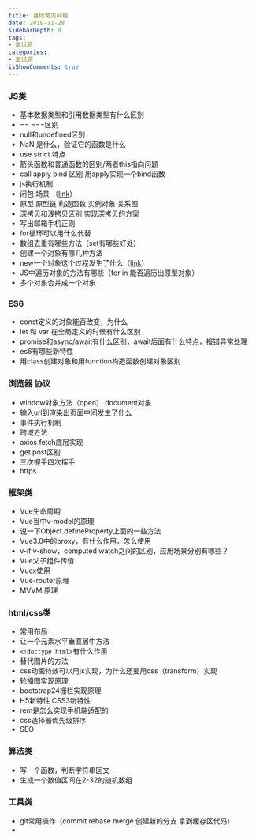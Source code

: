 ```yaml
---
title: 基础常见问题
date: 2019-11-28
sidebarDepth: 0
tags:
- 面试题
categories:
- 面试题
isShowComments: true
---
```


### JS类
+ 基本数据类型和引用数据类型有什么区别
+ == ===区别
+ null和undefined区别
+ NaN 是什么，验证它的函数是什么
+ use strict 特点
+ 箭头函数和普通函数的区别/两者this指向问题
+ call apply bind 区别 用apply实现一个bind函数
+ js执行机制
+ 闭包 场景 （[link](/system/javascript/closure.html)）
+ 原型 原型链 构造函数 实例对象 关系图
+ 深拷贝和浅拷贝区别 实现深拷贝的方案
+ 写出邮箱手机正则
+ for循环可以用什么代替
+ 数组去重有哪些方法（set有哪些好处）
+ 创建一个对象有哪几种方法
+ new一个对象这个过程发生了什么（[link](/system/javascript/object.html#new一个对象这个过程中发生了什么)）
+ JS中遍历对象的方法有哪些（for in 能否遍历出原型对象）
+ 多个对象合并成一个对象

### ES6
+ const定义的对象能否改变，为什么
+ let 和 var 在全局定义的时候有什么区别
+ promise和async/await有什么区别，await后面有什么特点，报错异常处理
+ es6有哪些新特性
+ 用class创建对象和用function构造函数创建对象区别

### 浏览器 协议
+ window对象方法（open） document对象
+ 输入url到渲染出页面中间发生了什么
+ 事件执行机制
+ 跨域方法
+ axios fetch底层实现
+ get post区别
+ 三次握手四次挥手
+ https

### 框架类
+ Vue生命周期
+ Vue当中v-model的原理
+ 说一下Object.defineProperty上面的一些方法
+ Vue3.0中的proxy，有什么作用，怎么使用
+ v-if v-show，computed watch之间的区别，应用场景分别有哪些？
+ Vue父子组件传值
+ Vuex使用
+ Vue-router原理
+ MVVM 原理


### html/css类
+ 常用布局
+ 让一个元素水平垂直居中方法
+ `<!doctype html>`有什么作用
+ 替代图片的方法
+ css动画特效可以用js实现，为什么还要用css（transform）实现
+ 轮播图实现原理
+ bootstrap24栅栏实现原理
+ H5新特性 CSS3新特性
+ rem是怎么实现手机端适配的
+ css选择器优先级排序
+ SEO

### 算法类
+ 写一个函数，判断字符串回文
+ 生成一个数值区间在2-32的随机数组

### 工具类
+ git常用操作（commit rebase merge 创建新的分支 拿到缓存区代码）
+ 
